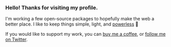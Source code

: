 ### Hello! Thanks for visiting my profile.

I'm working a few open-source packages to hopefully make the web a better place. I like to keep things simple, light, and [powerless](https://www.w3.org/2001/tag/doc/leastPower.html) 🍃

If you would like to support my work, you can [buy me a coffee](https://www.buymeacoffee.com/tobyzerner), or [follow me on Twitter](https://twitter.com/tobyzerner).
